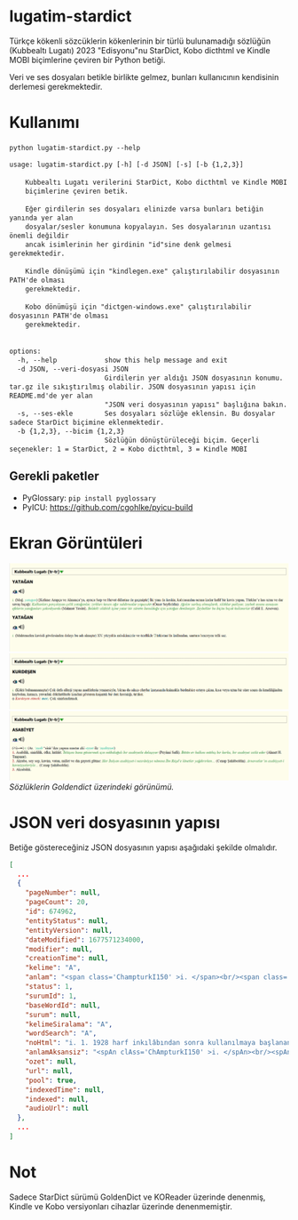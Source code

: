 # lugatim-stardict

Türkçe kökenli sözcüklerin kökenlerinin bir türlü bulunamadığı sözlüğün (Kubbealtı Lugatı) 2023 "Edisyonu"nu StarDict, Kobo dicthtml ve Kindle MOBI biçimlerine çeviren bir Python betiği.

Veri ve ses dosyaları betikle birlikte gelmez, bunları kullanıcının kendisinin derlemesi gerekmektedir.

# Kullanımı
`python lugatim-stardict.py --help`
```
usage: lugatim-stardict.py [-h] [-d JSON] [-s] [-b {1,2,3}]

    Kubbealtı Lugatı verilerini StarDict, Kobo dicthtml ve Kindle MOBI
    biçimlerine çeviren betik.

    Eğer girdilerin ses dosyaları elinizde varsa bunları betiğin yanında yer alan
    dosyalar/sesler konumuna kopyalayın. Ses dosyalarının uzantısı önemli değildir
    ancak isimlerinin her girdinin "id"sine denk gelmesi gerekmektedir.

    Kindle dönüşümü için "kindlegen.exe" çalıştırılabilir dosyasının PATH'de olması
    gerekmektedir.

    Kobo dönümüşü için "dictgen-windows.exe" çalıştırılabilir dosyasının PATH'de olması
    gerekmektedir.


options:
  -h, --help            show this help message and exit
  -d JSON, --veri-dosyasi JSON
                        Girdilerin yer aldığı JSON dosyasının konumu. tar.gz ile sıkıştırılmış olabilir. JSON dosyasının yapısı için README.md'de yer alan
                        "JSON veri dosyasının yapısı" başlığına bakın.
  -s, --ses-ekle        Ses dosyaları sözlüğe eklensin. Bu dosyalar sadece StarDict biçimine eklenmektedir.
  -b {1,2,3}, --bicim {1,2,3}
                        Sözlüğün dönüştürüleceği biçim. Geçerli seçenekler: 1 = StarDict, 2 = Kobo dicthtml, 3 = Kindle MOBI
```

## Gerekli paketler
- PyGlossary: `pip install pyglossary`
- PyICU: https://github.com/cgohlke/pyicu-build

# Ekran Görüntüleri

![yatağan](goruntu/yatagan_goldendict.png)
![kurdeşen](goruntu/kurdesen_goldendict.png)
![asabiyet](goruntu/asabiyet_goldendict.png)
*Sözlüklerin Goldendict üzerindeki görünümü.*

# JSON veri dosyasının yapısı

Betiğe göstereceğiniz JSON dosyasının yapısı aşağıdaki şekilde olmalıdır.

```json
[
  ...
  {
    "pageNumber": null,
    "pageCount": 20,
    "id": 674962,
    "entityStatus": null,
    "entityVersion": null,
    "dateModified": 1677571234000,
    "modifier": null,
    "creationTime": null,
    "kelime": "A",
    "anlam": "<span class='ChampturkI150' >i. </span><br/><span class='ChampturkB150' >1. </span><span class='Champturk150' >1928 harf inkılâbından sonra kullanılmaya başlanan Latin asıllı Türk alfabesinin ilk harfi. </span>...",
    "status": 1,
    "surumId": 1,
    "baseWordId": null,
    "surum": null,
    "kelimeSiralama": "A",
    "wordSearch": "A",
    "noHtml": "i. 1. 1928 harf inkılâbından sonra kullanılmaya başlanan Latin asıllı Türk alfabesinin...",
    "anlamAksansiz": "<spAn clAss='ChAmpturkI150' >i. </spAn><br/><spAn clAss='ChAmpturkB150' >1. </spAn>...",
    "ozet": null,
    "url": null,
    "pool": true,
    "indexedTime": null,
    "indexed": null,
    "audioUrl": null
  },
  ...
]
```

# Not

Sadece StarDict sürümü GoldenDict ve KOReader üzerinde denenmiş, Kindle ve Kobo versiyonları cihazlar üzerinde denenmemiştir.
